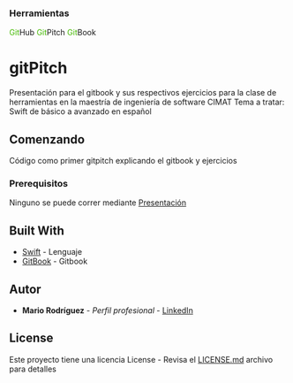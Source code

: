 ### Herramientas
<span style="color:#47BA04">Git</span>Hub
<span style="color:#47BA04">Git</span>Pitch
<span style="color:#47BA04">Git</span>Book



# gitPitch

Presentación para el gitbook y sus respectivos ejercicios para la clase de herramientas en la maestría de ingeniería de software CIMAT
Tema a tratar:
Swift de básico a avanzado en español

## Comenzando

Código como primer gitpitch explicando el gitbook y ejercicios

### Prerequisitos

Ninguno se puede correr mediante  [Presentación](https://gitpitch.com/MarioRguezz/gitPitch)



## Built With

* [Swift](https://www.apple.com/swift/) - Lenguaje
* [GitBook](https://mariorguezz.gitbooks.io/swift-tutorial-3-0-linux-a-basico-a-applewatch/content/) - Gitbook

## Autor

* **Mario Rodríguez** - *Perfil profesional* - [LinkedIn](https://www.linkedin.com/in/mariorguezz)


## License

Este proyecto tiene una licencia License - Revisa el [LICENSE.md](LICENSE.md) archivo para detalles
